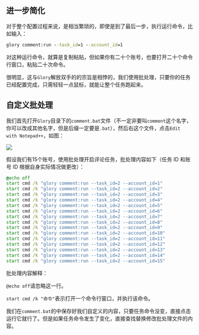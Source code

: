 ## 进一步简化

对于整个配置过程来说，是相当繁琐的，即使是到了最后一步，执行运行命令，比如输入：

```cmd
glory comment:run --task_id=1 --account_id=1
```

对这种运行命令，就算是复制粘贴，但如果你有二十个账号，也要打开二十个命令行窗口，粘贴二十次命令。

很明显，这与`Glory`解放双手的的宗旨是相悖的，我们使用批处理，只要你的任务已经配置完成，只需轻轻一点鼠标，就能让整个任务跑起来。

## 自定义批处理

我们首先打开`Glory`目录下的`comment.bat`文件（不一定非要叫`comment`这个名字，你可以改成其他名字，但是后缀一定要是`.bat`），然后右这个文件，点击`Edit with Notepad++`，如图：

![](https://p.pstatp.com/origin/1376c00017b29af16cfa3)

假设我们有15个账号，使用批处理开启评论任务，批处理内容如下（任务 ID 和账号 ID 根据自身实际情况做更改）：

```bat
@echo off
start cmd /k "glory comment:run --task_id=2 --account_id=1"
start cmd /k "glory comment:run --task_id=2 --account_id=2"
start cmd /k "glory comment:run --task_id=2 --account_id=3"
start cmd /k "glory comment:run --task_id=2 --account_id=4"
start cmd /k "glory comment:run --task_id=2 --account_id=5"
start cmd /k "glory comment:run --task_id=2 --account_id=6"
start cmd /k "glory comment:run --task_id=2 --account_id=7"
start cmd /k "glory comment:run --task_id=2 --account_id=8"
start cmd /k "glory comment:run --task_id=2 --account_id=9"
start cmd /k "glory comment:run --task_id=2 --account_id=10"
start cmd /k "glory comment:run --task_id=2 --account_id=11"
start cmd /k "glory comment:run --task_id=2 --account_id=12"
start cmd /k "glory comment:run --task_id=2 --account_id=13"
start cmd /k "glory comment:run --task_id=2 --account_id=14"
start cmd /k "glory comment:run --task_id=2 --account_id=15"
```

<!-- 上面这个批处理表示我们把十五个账号分批打开，每次打开五个，然后等待240秒，再打开下五个。 -->

批处理内容解释：

`@echo off`请忽略这一行。

`start cmd /k "命令"`表示打开一个命令行窗口，并执行该命令。

<!-- `choice /c YN /d Y /t 秒数`就理解为等待多少秒就行了，因为批处理没有提供睡眠功能，这是一个有效的替代办法。 -->

<!-- 具体的间隔时间结合自身实际设定，但是一定要保证上一批任务运行完，已经进入了等待下一轮的时间或者运行结束。 -->

我们在`comment.bat`的中保存好我们自定义的内容，只要任务命令没变，直接点击运行它就行了。但是如果任务命令发生了变化，直接查找替换修改批处理文件的内容。